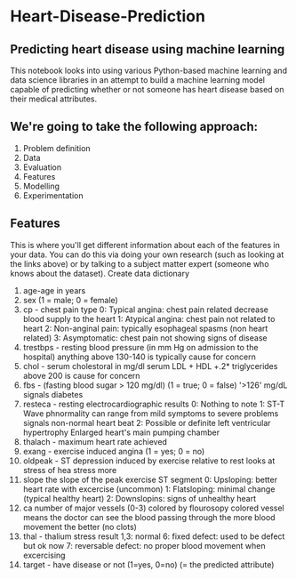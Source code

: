 # Heart-Disease-Prediction
## Predicting heart disease using machine learning
This notebook looks into using various Python-based machine learning and data science libraries in an attempt to build a machine learning model capable of predicting whether or not someone has heart disease based on their medical attributes.

## We're going to take the following approach:

1. Problem definition
2. Data
3. Evaluation
4. Features
5. Modelling
6. Experimentation

## Features
This is where you'll get different information about each of the features in your data. You can do this via doing your own research (such as looking at the links above) or by talking to a subject matter expert (someone who knows about the dataset). Create data dictionary

1. age-age in years
2. sex (1 = male; 0 = female)
3. cp - chest pain type
    0: Typical angina: chest pain related decrease blood supply to the heart
    1: Atypical angina: chest pain not related to heart
    2: Non-anginal pain: typically esophageal spasms (non heart related)
    3: Asymptomatic: chest pain not showing signs of disease
4. trestbps - resting blood pressure (in mm Hg on admission to the hospital) anything above 130-140 is typically cause for       concern
5. chol - serum cholestoral in mg/dl
      serum LDL + HDL +.2* triglycerides
      above 200 is cause for concern
6. fbs - (fasting blood sugar > 120 mg/dl) (1 = true; 0 = false)
'>126' mg/dL signals diabetes
7. resteca - resting electrocardiographic results
    0: Nothing to note
    1: ST-T Wave phnormality
         can range from mild symptoms to severe problems
         signals non-normal heart beat
    2: Possible or definite left ventricular hypertrophy
          Enlarged heart's main pumping chamber
8. thalach - maximum heart rate achieved
9. exang - exercise induced angina (1 = yes; 0 = no)
10. oldpeak - ST depression induced by exercise relative to rest looks at stress of hea stress more
11. slope the slope of the peak exercise ST segment
      0: Upsloping: better heart rate with excercise (uncommon)
      1: Flatsloping: minimal change (typical healthy heart)
      2: Downslopins: signs of unhealthy heart
12. ca number of major vessels (0-3) colored by flourosopy
      colored vessel means the doctor can see the blood passing through
      the more blood movement the better (no clots)
13. thal - thalium stress result
      1,3: normal
      6: fixed defect: used to be defect but ok now
      7: reversable defect: no proper blood movement when excercising
14. target - have disease or not (1=yes, 0=no) (= the predicted attribute)
